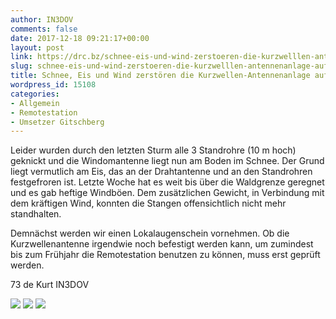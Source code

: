 ```yaml
---
author: IN3DOV
comments: false
date: 2017-12-18 09:21:17+00:00
layout: post
link: https://drc.bz/schnee-eis-und-wind-zerstoeren-die-kurzwelllen-antennenanlage-auf-dem-gitschberg/
slug: schnee-eis-und-wind-zerstoeren-die-kurzwelllen-antennenanlage-auf-dem-gitschberg
title: Schnee, Eis und Wind zerstören die Kurzwellen-Antennenanlage auf dem Gitschberg
wordpress_id: 15108
categories:
- Allgemein
- Remotestation
- Umsetzer Gitschberg
---
```


Leider wurden durch den letzten Sturm alle 3 Standrohre (10 m hoch) geknickt und die Windomantenne liegt nun am Boden im Schnee. Der Grund liegt vermutlich am Eis, das an der Drahtantenne und an den Standrohren festgefroren ist. Letzte Woche hat es weit bis über die Waldgrenze geregnet und es gab heftige Windböen. Dem zusätzlichen Gewicht, in Verbindung mit dem kräftigen Wind, konnten die Stangen offensichtlich nicht mehr standhalten.

Demnächst werden wir einen Lokalaugenschein vornehmen. Ob die Kurzwellenantenne irgendwie noch befestigt werden kann, um zumindest bis zum Frühjahr die Remotestation benutzen zu können, muss erst geprüft werden.

73 de Kurt IN3DOV



[![](https://drc.bz/wp-content/uploads/2017/12/IMG_8448-575x1024.jpg)](https://drc.bz/wp-content/uploads/2017/12/IMG_8448.jpg) [![](https://drc.bz/wp-content/uploads/2017/12/IMG_8449-575x1024.jpg)](https://drc.bz/wp-content/uploads/2017/12/IMG_8449.jpg) [![](https://drc.bz/wp-content/uploads/2017/12/IMG_8450-768x1024.jpg)](https://drc.bz/wp-content/uploads/2017/12/IMG_8450.jpg)




